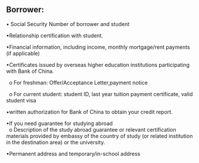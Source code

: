  
 ## Borrower:
 • Social Security Number of borrower and student  

 •Relationship certification with student.  

 •Financial information, including income, monthly mortgage/rent payments (if applicable)  

 •Certificates issued by overseas higher education institutions participating with Bank of China.    

&#160; o	For freshman: Offer/Acceptance Letter,payment notice   

&#160; o	For current student: student ID, last year tuition payment certificate, valid student visa  

•written authorization for Bank of China to obtain your credit report.  

 •If you need guarantee for studying abroad  
&#160; o	Description of the study abroad guarantee or relevant certification materials provided by embassy of the country of study (or related institution in the destination area) or the university.  

•Permanent address and temporary/in-school address  